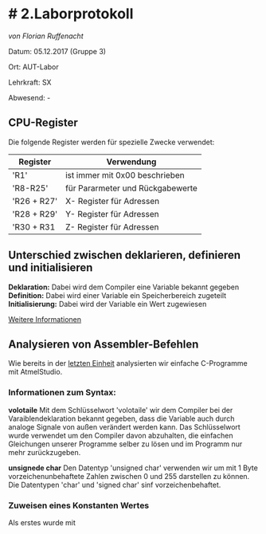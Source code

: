 # # **2.Laborprotokoll** 

*von Florian Ruffenacht*

Datum: 05.12.2017 (Gruppe 3)

Ort: AUT-Labor

Lehrkraft: SX

Abwesend: -

## CPU-Register
Die folgende Register werden für spezielle Zwecke verwendet:

Register | Verwendung 
|---|---|
'R1'| ist immer mit 0x00 beschrieben
'R8-R25'| für Pararmeter und Rückgabewerte
'R26 + R27'| X- Register für Adressen
'R28 + R29'| Y- Register für Adressen
'R30 + R31 | Z- Register für Adressen

## Unterschied zwischen deklarieren, definieren und initialisieren
**Deklaration:** Dabei wird dem Compiler eine Variable bekannt gegeben
**Definition:** Dabei wird einer Variable ein Speicherbereich zugeteilt
**Initialisierung:** Dabei wird der Variable ein Wert zugewiesen

[Weitere Informationen](http://www.c-howto.de/tutorial/variablen/deklaration/)

## Analysieren von Assembler-Befehlen
  Wie bereits in der [letzten Einheit]() analysierten wir einfache C-Programme mit AtmelStudio.
  
### Informationen zum Syntax:
  **volotaile**
  Mit dem Schlüsselwort 'volotaile' wir dem Compiler bei der Varaiblendeklaration bekannt gegeben, dass die Variable
  auch durch analoge Signale von außen verändert werden kann. Das Schlüsselwort wurde verwendet um den Compiler davon abzuhalten,
  die einfachen Gleichungen unserer Programme selber zu lösen und im Programm nur mehr zurückzugeben.
  
  **unsignede char**
  Den Datentyp 'unsigned char' verwenden wir um mit 1 Byte vorzeichenunbehaftete Zahlen zwischen 0 und 255 darstellen zu können. 
  Die Datentypen 'char' und 'signed char' sinf vorzeichenbehaftet.
   
### Zuweisen eines Konstanten Wertes
  Als erstes wurde mit
  

